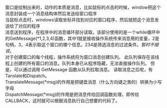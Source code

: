窗口是绘制出来的，动作的本质是消息，比如鼠标的点击的时候，window把这个消息封装成一个消息结构体然后发送给窗口程序  
当鼠标点击时，windows读取坐标并找到对应的窗口程序，然后就把这个消息发送给了对应的程序  
消息送到程序，在程序中的消息循环部分读取。该部分使用的是一个while循环中的GetMessage(\*1,2,3,4)函数，其中1就是接收操作系统传来消息用的变量，2是句柄，3，4表示取这个窗口的哪个信息。234是筛选消息的过滤条件。*暂时不细说*。  
对于创建窗口的每个线程，操作系统将为窗口消息创建队列。 此队列保存在该线程上创建的所有窗口的消息。队列本身已从程序隐藏，无法直接操作队列。 但是，可以通过调用 GetMessage 函数从队列拉取消息。
读取消息之后呢，有Tanslate和Dispatch。  
TranslateMessage(*msg)的作用是把键盘消息（什么方向键之类的）转换为小写字母  
DispatchMessage(*msg)的作用是把消息传给回调函数处理，即传给CALLBACK，这时就可以根据消息执行自己想要的代码了。  